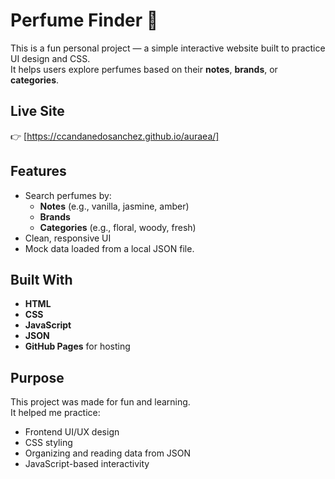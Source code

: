 # Perfume Finder 🌸

This is a fun personal project — a simple interactive website built to practice UI design and CSS.  
It helps users explore perfumes based on their **notes**, **brands**, or **categories**.

## Live Site

👉 [https://ccandanedosanchez.github.io/auraea/]

## Features

- Search perfumes by:
  - **Notes** (e.g., vanilla, jasmine, amber)
  - **Brands**
  - **Categories** (e.g., floral, woody, fresh)
- Clean, responsive UI
- Mock data loaded from a local JSON file.

## Built With

- **HTML**
- **CSS**
- **JavaScript**
- **JSON**
- **GitHub Pages** for hosting

## Purpose

This project was made for fun and learning.  
It helped me practice:
- Frontend UI/UX design
- CSS styling 
- Organizing and reading data from JSON
- JavaScript-based interactivity

